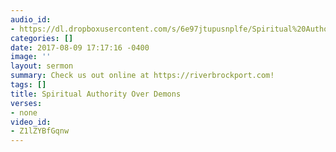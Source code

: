 ```yaml
---
audio_id:
- https://dl.dropboxusercontent.com/s/6e97jtupusnplfe/Spiritual%20Authority%20Over%20Demons.mp3?dl=0
categories: []
date: 2017-08-09 17:17:16 -0400
image: ''
layout: sermon
summary: Check us out online at https://riverbrockport.com!
tags: []
title: Spiritual Authority Over Demons
verses:
- none
video_id:
- Z1lZYBfGqnw
---
```

